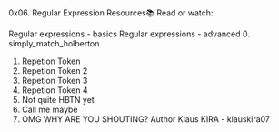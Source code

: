 0x06. Regular Expression
Resources📚
Read or watch:

Regular expressions - basics
Regular expressions - advanced
0. simply_match_holberton
1. Repetion Token
2. Repetion Token 2
3. Repetion Token 3
4. Repetion Token 4
5. Not quite HBTN yet
6. Call me maybe
7. OMG WHY ARE YOU SHOUTING?
Author
Klaus KIRA - klauskira07
